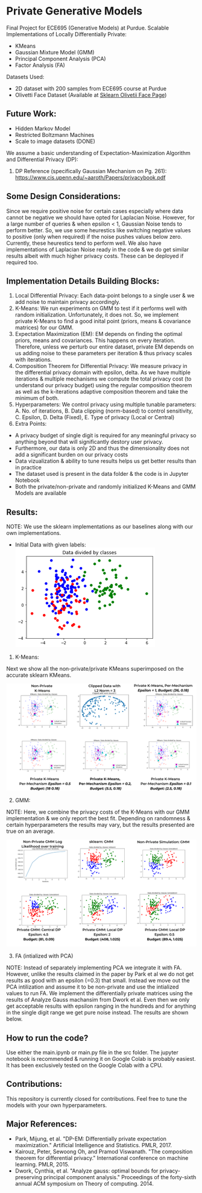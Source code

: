 # Private Generative Models
Final Project for ECE695 (Generative Models) at Purdue. Scalable Implementations of Locally Differentially Private:
- KMeans
- Gaussian Mixture Model (GMM)
- Principal Component Analysis (PCA)
- Factor Analysis (FA)

Datasets Used:
- 2D dataset with 200 samples from ECE695 course at Purdue
- Olivetti Face Dataset (Available at [Sklearn Olivetii Face Page](https://scikit-learn.org/stable/modules/generated/sklearn.datasets.fetch_olivetti_faces.html))

## Future Work:
- Hidden Markov Model
- Restricted Boltzmann Machines
- Scale to image datasets (DONE)

We assume a basic understanding of Expectation-Maximization Algorithm and Differential Privacy (DP):
1. DP Reference (specifically Gaussian Mechanism on Pg. 261): https://www.cis.upenn.edu/~aaroth/Papers/privacybook.pdf

## Some Design Considerations:
Since we require positive noise for certain cases especially where data cannot be negative we should have opted for Laplacian Noise. However, for a large number of queries & when epsilon < 1, Gaussian Noise tends to perform better. So, we use some heurestics like switching negative values to positive (only when required) if the noise pushes values below zero. Currently, these heurestics tend to perform well. We also have implementations of Laplacian Noise ready in the code & we do get similar results albeit with much higher privacy costs. These can be deployed if required too.

## Implementation Details Building Blocks:
1. Local Differential Privacy: Each data-point belongs to a single user & we add noise to maintain privacy accordingly.
2. K-Means: We run experiments on GMM to test if it performs well with random initialization. Unfortunately, it does not. So, we implement private K-Means to find a good inital point (priors, means & covariance matrices) for our GMM.
3. Expectation Maximization (EM): EM depends on finding the optimal priors, means and covariances. This happens on every iteration. Therefore, unless we perturb our entire dataset, private EM depends on us adding noise to these parameters per iteration & thus privacy scales with iterations.
4. Composition Theorem for Differential Privacy: We measure privacy in the differential privacy domain with epsilon, delta. As we have multiple iterations & multiple mechanisms we compute the total privacy cost (to understand our privacy budget) using the regular composition theorem as well as the k-iterations adaptive composition theorem and take the minimum of both.
5. Hyperparameters: We control privacy using multiple tunable parameters: A. No. of iterations, B. Data clipping (norm-based) to control sensitivity, C. Epsilon, D. Delta (Fixed), E. Type of privacy (Local or Central)
6. Extra Points: 
  - A privacy budget of single digit is required for any meaningful privacy so anything beyond that will significantly destory user privacy. 
  - Furthermore, our data is only 2D and thus the dimensionality does not add a significant burden on our privacy costs
  - Data vizualization & ability to tune results helps us get better results than in practice
  - The dataset used is present in the data folder & the code is in Jupyter Notebook
  - Both the private/non-private and randomly initialized K-Means and GMM Models are available

## Results:

NOTE: We use the sklearn implementations as our baselines along with our own implementations.

- Initial Data with given labels:
![Initial Available Data](https://github.com/thehimalayanleo/Private-Generative-Models/blob/main/results/initial-data.png)

1. K-Means:

Next we show all the non-private/private KMeans superimposed on the accurate sklearn KMeans.

![KMeans](https://github.com/thehimalayanleo/Private-Generative-Models/blob/main/results/KMeans.png)

2. GMM:

NOTE: Here, we combine the privacy costs of the K-Means with our GMM implementation & we only report the best fit. Depending on randomness & certain hyperparameters the results may vary, but the results presented are true on an average.

![GMM](https://github.com/thehimalayanleo/Private-Generative-Models/blob/main/results/GMM.png)

3. FA (intialized with PCA)

NOTE: Instead of separately implementing PCA we integrate it with FA. However, unlike the results claimed in the paper by Park et al we do not get results as good with an epsilon (=0.3) that small. Instead we move out the PCA intilization and assume it to be non-private and use the intialized values to run FA. We implement the differentially private matrices using the results of Analyze Gauss machansim from Dwork et al. Even then we only get acceptable results with epsilon ranging in the hundreds and for anything in the single digit range we get pure noise instead. The results are shown below.



## How to run the code?

Use either the main.ipynb or main.py file in the src folder. The jupyter notebook is recommended & running it on Google Colab is probably easiest. It has been exclusively tested on the Google Colab with a CPU.

## Contributions:
This repository is currently closed for contributions. Feel free to tune the models with your own hyperparameters.

## Major References:
- Park, Mijung, et al. "DP-EM: Differentially private expectation maximization." Artificial Intelligence and Statistics. PMLR, 2017.
- Kairouz, Peter, Sewoong Oh, and Pramod Viswanath. "The composition theorem for differential privacy." International conference on machine learning. PMLR, 2015.
- Dwork, Cynthia, et al. "Analyze gauss: optimal bounds for privacy-preserving principal component analysis." Proceedings of the forty-sixth annual ACM symposium on Theory of computing. 2014.

